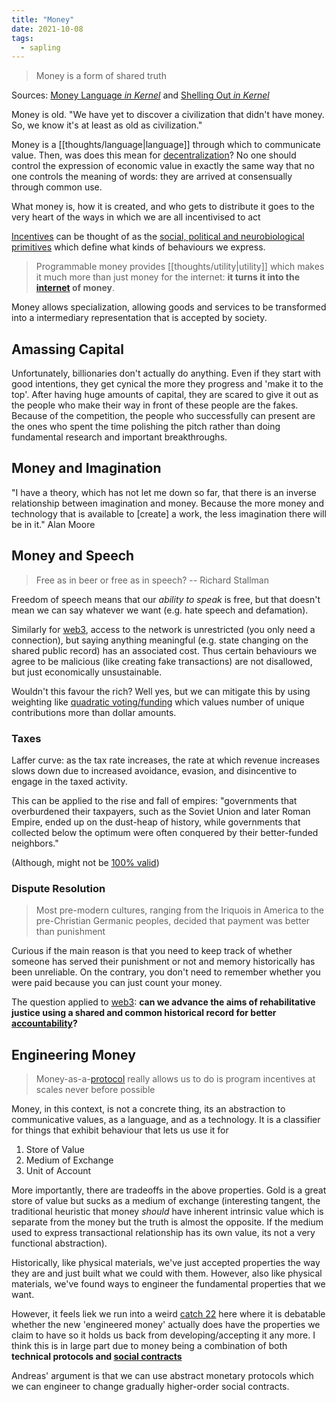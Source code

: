 ```yaml
---
title: "Money"
date: 2021-10-08
tags:
  - sapling
---
```


> Money is a form of shared truth

Sources: [Money Language _in Kernel_](https://kernel.community/en/learn/module-0/money-language) and [Shelling Out _in Kernel_](https://kernel.community/en/learn/module-2/shelling-out)

Money is old. "We have yet to discover a civilization that didn't have money. So, we know it's at least as old as civilization."

Money is a [[thoughts/language|language]] through which to communicate value. Then, was does this mean for [decentralization](thoughts/decentralization.md)? No one should control the expression of economic value in exactly the same way that no one controls the meaning of words: they are arrived at consensually through common use.

What money is, how it is created, and who gets to distribute it goes to the very heart of the ways in which we are all incentivised to act

[Incentives](thoughts/incentives.md) can be thought of as the [social, political and neurobiological primitives](thoughts/social%20contracts.md) which define what kinds of behaviours we express.

> Programmable money provides [[thoughts/utility|utility]] which makes it much more than just money for the internet: **it turns it into the [internet](thoughts/Internet.md) of money**.

Money allows specialization, allowing goods and services to be transformed into a intermediary representation that is accepted by society.

## Amassing Capital

Unfortunately, billionaries don't actually do anything. Even if they start with good intentions, they get cynical the more they progress and 'make it to the top'. After having huge amounts of capital, they are scared to give it out as the people who make their way in front of these people are the fakes. Because of the competition, the people who successfully can present are the ones who spent the time polishing the pitch rather than doing fundamental research and important breakthroughs.

## Money and Imagination

"I have a theory, which has not let me down so far, that there is an inverse relationship between imagination and money. Because the more money and technology that is available to [create] a work, the less imagination there will be in it." Alan Moore

## Money and Speech

> Free as in beer or free as in speech? -- Richard Stallman

Freedom of speech means that our _ability to speak_ is free, but that doesn't mean we can say whatever we want (e.g. hate speech and defamation).

Similarly for [web3](thoughts/web3.md), access to the network is unrestricted (you only need a connection), but saying anything meaningful (e.g. state changing on the shared public record) has an associated cost. Thus certain behaviours we agree to be malicious (like creating fake transactions) are not disallowed, but just economically unsustainable.

Wouldn't this favour the rich? Well yes, but we can mitigate this by using weighting like [quadratic voting/funding](thoughts/quadratic%20funding.md) which values number of unique contributions more than dollar amounts.

### Taxes

Laffer curve: as the tax rate increases, the rate at which revenue increases slows down due to increased avoidance, evasion, and disincentive to engage in the taxed activity.

This can be applied to the rise and fall of empires: "governments that overburdened their taxpayers, such as the Soviet Union and later Roman Empire, ended up on the dust-heap of history, while governments that collected below the optimum were often conquered by their better-funded neighbors."

(Although, might not be [100% valid](https://qz.com/895785/laffer-curve-everything-trump-and-republicans-get-wrong-about-trickle-down-economics-and-reaganomics/amp/))

### Dispute Resolution

> Most pre-modern cultures, ranging from the Iriquois in America to the pre-Christian Germanic peoples, decided that payment was better than punishment

Curious if the main reason is that you need to keep track of whether someone has served their punishment or not and memory historically has been unreliable. On the contrary, you don't need to remember whether you were paid because you can just count your money.

The question applied to [web3](thoughts/web3.md): **can we advance the aims of rehabilitative justice using a shared and common historical record for better [accountability](thoughts/accountability.md)?**

## Engineering Money

> Money-as-a-[protocol](thoughts/Protocol.md) really allows us to do is program incentives at scales never before possible

Money, in this context, is not a concrete thing, its an abstraction to communicative values, as a language, and as a technology. It is a classifier for things that exhibit behaviour that lets us use it for

1. Store of Value
2. Medium of Exchange
3. Unit of Account

More importantly, there are tradeoffs in the above properties.
Gold is a great store of value but sucks as a medium of exchange (interesting tangent, the traditional heuristic that money _should_ have inherent intrinsic value which is separate from the money but the truth is almost the opposite. If the medium used to express transactional relationship has its own value, its not a very functional abstraction).

Historically, like physical materials, we've just accepted properties the way they are and just built what we could with them. However, also like physical materials, we've found ways to engineer the fundamental properties that we want.

However, it feels liek we run into a weird [catch 22](thoughts/catch%2022.md) here where it is debatable whether the new 'engineered money' actually does have the properties we claim to have so it holds us back from developing/accepting it any more. I think this is in large part due to money being a combination of both **technical protocols and [social contracts](thoughts/social%20contracts.md)**

Andreas' argument is that we can use abstract monetary protocols which we can engineer to change gradually higher-order social contracts.
